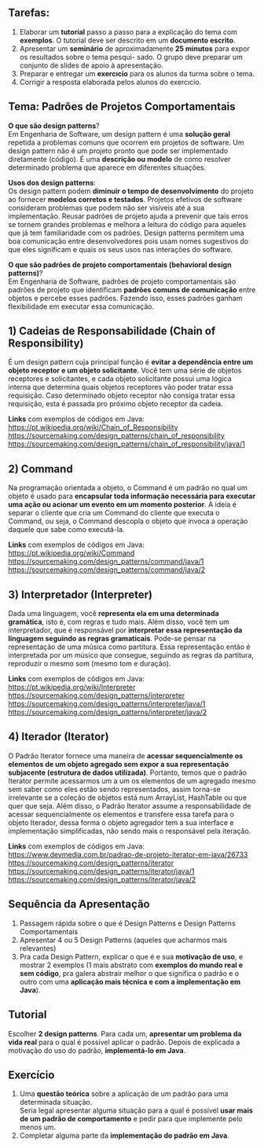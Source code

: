 ## Tarefas:
 1) Elaborar um **tutorial** passo a passo para a explicação do tema com **exemplos**. O tutorial deve ser descrito
em um **documento escrito**.
 2) Apresentar um **seminário** de aproximadamente **25 minutos** para expor os resultados sobre o tema pesqui-
sado. O grupo deve preparar um conjunto de slides de apoio à apresentação.
 3) Preparar e entregar um **exercıcio** para os alunos da turma sobre o tema.
 4) Corrigir a resposta elaborada pelos alunos do exercıcio.
 
## Tema: Padrões de Projetos Comportamentais
**O que são design patterns**? <br />
 Em Engenharia de Software, um design pattern é uma **solução geral** repetida a problemas comuns
 que ocorrem em projetos de software. Um design pattern não é um projeto pronto que pode ser
 implementado diretamente (código). É uma **descrição ou modelo** de como resolver determinado
 problema que aparece em diferentes situações.
 
**Usos dos design patterns**: <br />
 Os design pattern podem **diminuir o tempo de desenvolvimento** do projeto ao fornecer **modelos
 corretos e testados**. Projetos efetivos de software consideram problemas que podem não ser visíveis
 até a sua implementação. Reusar padrões de projeto ajuda a prevenir que tais erros se tornem
 grandes problemas e melhora a leitura do código para aqueles que já tem familiaridade com os padrões.
 Design patterns permitem uma boa comunicação entre desenvolvedores pois usam nomes sugestivos do que
 eles significam e quais os seus usos nas interações do software.
 
**O que são padrões de projeto comportamentais (behavioral design patterns)**? <br />
 Em Engenharia de Software, padrões de projeto comportamentais são padrões de projeto que identificam
 **padrões comuns de comunicação** entre objetos e percebe esses padrões. Fazendo isso, esses padrões
 ganham flexibilidade em executar essa comunicação.
 
 
## 1) Cadeias de Responsabilidade (Chain of Responsibility)
É um design pattern cuja principal função é **evitar a dependência entre um objeto receptor e um
objeto solicitante**. Você tem uma série de objetos receptores e solicitantes, e cada objeto solicitante
possui uma lógica interna que determina quais objetos receptores vão poder tratar essa requisição. Caso
determinado objeto receptor não consiga tratar essa requisição, esta é passada pro próximo objeto
receptor da cadeia.

**Links** com exemplos de códigos em Java: <br />
https://pt.wikipedia.org/wiki/Chain_of_Responsibility <br />
https://sourcemaking.com/design_patterns/chain_of_responsibility <br />
https://sourcemaking.com/design_patterns/chain_of_responsibility/java/1 <br />


## 2) Command
Na programação orientada a objeto, o Command é um padrão no qual um objeto é usado para **encapsular toda informação
necessária para executar uma ação ou acionar um evento em um momento posterior**. A ideia é separar o cliente que cria um
Command do cliente que executa o Command, ou seja, o Command descopla o objeto que invoca a operação daquele que sabe
como executá-la.

**Links** com exemplos de códigos em Java: <br />
https://pt.wikipedia.org/wiki/Command <br />
https://sourcemaking.com/design_patterns/command/java/1 <br />
https://sourcemaking.com/design_patterns/command/java/2 <br />

## 3) Interpretador (Interpreter)
Dada uma linguagem, você **representa ela em uma determinada gramática**, isto é, com regras e tudo mais. Além disso, você
tem um interpretador, que é responsável por **interpretar essa representação da linguagem seguindo as regras gramaticais**.
Pode-se pensar na representação de uma música como partitura. Essa representação então é interpretada por um músico
que consegue, seguindo as regras da partitura, reproduzir o mesmo som (mesmo tom e duração).

**Links** com exemplos de códigos em Java: <br />
https://pt.wikipedia.org/wiki/Interpreter <br />
https://sourcemaking.com/design_patterns/interpreter <br />
https://sourcemaking.com/design_patterns/interpreter/java/1 <br />
https://sourcemaking.com/design_patterns/interpreter/java/2 <br />


## 4) Iterador (Iterator)
O Padrão Iterator fornece uma maneira de **acessar sequencialmente os elementos de um objeto agregado sem expor a sua
representação subjacente (estrutura de dados utilizada)**. Portanto, temos que o padrão Iterator permite acessarmos
um a um os elementos de um agregado mesmo sem saber como eles estão sendo representados,
assim torna-se irrelevante se a coleção de objetos está num ArrayList, HashTable ou que quer que
seja. Além disso, o Padrão Iterator assume a responsabilidade de acessar sequencialmente os 
elementos e transfere essa tarefa para o objeto Iterador, dessa forma o objeto agregador tem a sua 
interface e implementação simplificadas, não sendo mais o responsável pela iteração.

**Links** com exemplos de códigos em Java: <br />
https://www.devmedia.com.br/padrao-de-projeto-iterator-em-java/26733 <br />
https://sourcemaking.com/design_patterns/iterator <br />
https://sourcemaking.com/design_patterns/iterator/java/1 <br />
https://sourcemaking.com/design_patterns/iterator/java/2 <br />


## Sequência da Apresentação
1) Passagem rápida sobre o que é Design Patterns e Design Patterns Comportamentais
2) Apresentar 4 ou 5 Design Patterns (aqueles que acharmos mais relevantes)
3) Pra cada Design Pattern, explicar o que é e sua **motivação de uso**, e mostrar 2 exemplos (1 mais abstrato com
**exemplos do mundo real e sem código**, pra galera abstrair melhor o que significa o padrão
e o outro com uma **aplicação mais técnica e com a implementação em Java**).

## Tutorial
Escolher **2 design patterns**. Para cada um, **apresentar um problema da vida real** para o qual é possível aplicar o padrão.
Depois de explicada a motivação do uso do padrão, **implementá-lo em Java**.

## Exercício
1) Uma **questão teórica** sobre a aplicação de um padrão para uma determinada situação.<br />
Seria legal apresentar alguma situação para a qual é possível **usar mais de um padrão de comportamento** e pedir para que implemente pelo menos um.<br />
2) Completar alguma parte da **implementação do padrão em Java**.
